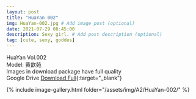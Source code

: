```yaml
---
layout: post
title: "HuaYan 002"
img: HuaYan-002.jpg # Add image post (optional)
date: 2021-07-29 08:45:00
description: Sexy girl. # Add post description (optional)
tag: [cute, sexy, goddes]
---
```

HuaYan Vol.002  
Model: 黄歆苑  
Images in download package have full quality                    
Google Drive [Download Full](http://gestyy.com/eoAayL){:target="_blank"}

{% include image-gallery.html folder="/assets/img/A2/HuaYan-002/" %}
